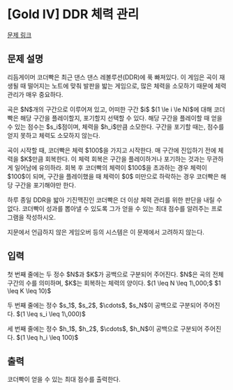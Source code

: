 # [Gold IV] DDR 체력 관리

[문제 링크](https://www.acmicpc.net/problem/29756) 

## 문제 설명

<p>리듬게이머 코더빡은 최근 댄스 댄스 레볼루션(DDR)에 푹 빠져있다. 이 게임은 곡이 재생될 때 떨어지는 노트에 맞춰 발판을 밟는 게임으로, 많은 체력을 소모하기 때문에 체력 관리가 매우 중요하다.</p>

<p>곡은 $N$개의 구간으로 이루어져 있고, 어떠한 구간 $i$ $(1 \le i \le N)$에 대해 코더빡은 해당 구간을 플레이할지, 포기할지 선택할 수 있다. 해당 구간을 플레이할 때 얻을 수 있는 점수는 $s_i$점이며, 체력을 $h_i$만큼 소모한다. 구간을 포기할 때는, 점수를 얻지 못하고 체력도 소모하지 않는다.</p>

<p>곡이 시작할 때, 코더빡은 체력 $100$을 가지고 시작한다. 매 구간에 진입하기 전에 체력을 $K$만큼 회복한다. 이 체력 회복은 구간을 플레이하거나 포기하는 것과는 무관하게 일어남에 유의하라. 회복 후 코더빡의 체력이 $100$을 초과하는 경우 체력이 $100$이 되며, 구간을 플레이했을 때 체력이 $0$ 미만으로 하락하는 경우 코더빡은 해당 구간을 포기해야만 한다.</p>

<p>하루 종일 DDR을 밟아 기진맥진인 코더빡은 더 이상 체력 관리를 위한 판단을 내릴 수 없다. 코더빡이 성과를 뽑아낼 수 있도록 그가 얻을 수 있는 최대 점수를 알려주는 프로그램을 작성하시오.</p>

<p>지문에서 언급하지 않은 게임오버 등의 시스템은 이 문제에서 고려하지 않는다.</p>

## 입력 

 <p>첫 번째 줄에는 두 정수 $N$과 $K$가 공백으로 구분되어 주어진다. $N$은 곡의 전체 구간의 수를 의미하며, $K$는 회복하는 체력의 양이다. $(1 \leq N \leq 1\,000;$ $1 \leq K \leq 10)$</p>

<p>두 번째 줄에는 정수 $s_1$, $s_2$, $\cdots$, $s_N$이 공백으로 구분되어 주어진다. $(1 \leq s_i \leq 1\,000)$</p>

<p>세 번째 줄에는 정수 $h_1$, $h_2$, $\cdots$, $h_N$이 공백으로 구분되어 주어진다. $(1 \leq h_i \leq 100)$</p>

## 출력 

 <p>코더빡이 얻을 수 있는 최대 점수를 출력한다.</p>

